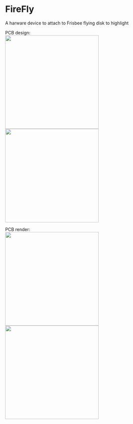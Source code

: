 # FireFly

A harware device to attach to Frisbee flying disk to highlight

PCB design:  
<image height="300" src="media/pcb.png"/> <image height="300" src="media/nets.png"/>

PCB render:  
<image height="300" src="media/render-back.png"/> <image height="300" src="media/render-front.png"/>
